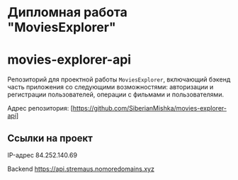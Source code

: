 # Дипломная работа "MoviesExplorer"

# movies-explorer-api

Репозиторий для проектной работы `MoviesExplorer`, включающий бэкенд часть приложения со следующими возможностями: авторизации и регистрации пользователей, операции с фильмами и пользователями.

Адрес репозитория: [https://github.com/SiberianMishka/movies-explorer-api]

## Ссылки на проект

IP-адрес 84.252.140.69

Backend https://api.stremaus.nomoredomains.xyz
